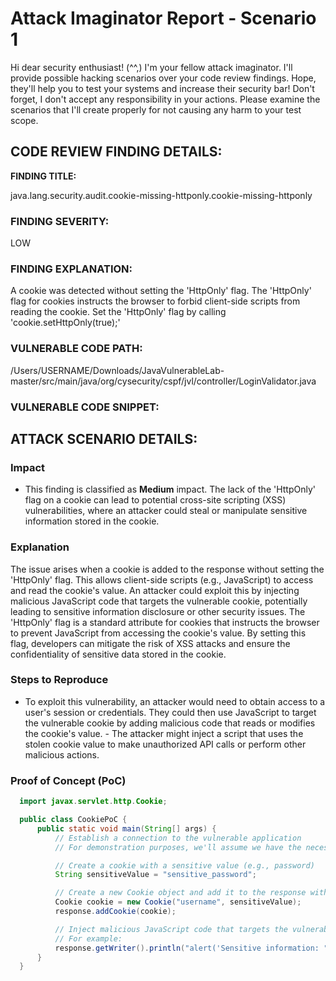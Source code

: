 
# Attack Imaginator Report - Scenario 1

Hi dear security enthusiast! (^^,)
I'm your fellow attack imaginator. I'll provide possible hacking scenarios over your code review findings.
Hope, they'll help you to test your systems and increase their security bar! 
Don't forget, I don't accept any responsibility in your actions.
Please examine the scenarios that I'll create properly for not causing any harm to your test scope.

## CODE REVIEW FINDING DETAILS:

**FINDING TITLE:**  

java.lang.security.audit.cookie-missing-httponly.cookie-missing-httponly

### FINDING SEVERITY:

LOW

### FINDING EXPLANATION:

A cookie was detected without setting the 'HttpOnly' flag. The 'HttpOnly' flag for cookies instructs the browser to forbid client-side scripts from reading the cookie. Set the 'HttpOnly' flag by calling 'cookie.setHttpOnly(true);'

### VULNERABLE CODE PATH:

/Users/USERNAME/Downloads/JavaVulnerableLab-master/src/main/java/org/cysecurity/cspf/jvl/controller/LoginValidator.java


### VULNERABLE CODE SNIPPET:


## ATTACK SCENARIO DETAILS:

### Impact

- This finding is classified as **Medium** impact.
The lack of the 'HttpOnly' flag on a cookie can lead to potential cross-site scripting (XSS) vulnerabilities, where an attacker could steal or manipulate sensitive information stored in the cookie.

### Explanation

The issue arises when a cookie is added to the response without setting the 'HttpOnly' flag. This allows client-side scripts (e.g., JavaScript) to access and read the cookie's value. An attacker could exploit this by injecting malicious JavaScript code that targets the vulnerable cookie, potentially leading to sensitive information disclosure or other security issues.
The 'HttpOnly' flag is a standard attribute for cookies that instructs the browser to prevent JavaScript from accessing the cookie's value. By setting this flag, developers can mitigate the risk of XSS attacks and ensure the confidentiality of sensitive data stored in the cookie.

### Steps to Reproduce

- To exploit this vulnerability, an attacker would need to obtain access to a user's session or credentials.
They could then use JavaScript to target the vulnerable cookie by adding malicious code that reads or modifies the cookie's value.
                     - The attacker might inject a script that uses the stolen cookie value to make unauthorized API calls or perform other malicious actions.

### Proof of Concept (PoC)

```java
  import javax.servlet.http.Cookie;

  public class CookiePoC {
      public static void main(String[] args) {
          // Establish a connection to the vulnerable application
          // For demonstration purposes, we'll assume we have the necessary credentials

          // Create a cookie with a sensitive value (e.g., password)
          String sensitiveValue = "sensitive_password";

          // Create a new Cookie object and add it to the response without setting HttpOnly flag
          Cookie cookie = new Cookie("username", sensitiveValue);
          response.addCookie(cookie);

          // Inject malicious JavaScript code that targets the vulnerable cookie
          // For example:
          response.getWriter().println("alert('Sensitive information: " + cookie.getValue() + "')");
      }
  }
  ```
